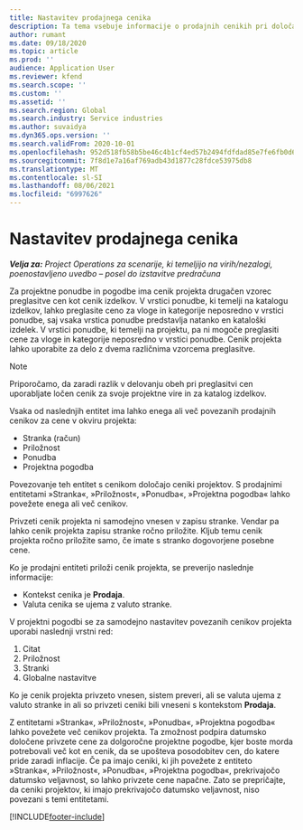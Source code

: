 ```yaml
---
title: Nastavitev prodajnega cenika
description: Ta tema vsebuje informacije o prodajnih cenikih pri določanju cen za projekt.
author: rumant
ms.date: 09/18/2020
ms.topic: article
ms.prod: ''
audience: Application User
ms.reviewer: kfend
ms.search.scope: ''
ms.custom: ''
ms.assetid: ''
ms.search.region: Global
ms.search.industry: Service industries
ms.author: suvaidya
ms.dyn365.ops.version: ''
ms.search.validFrom: 2020-10-01
ms.openlocfilehash: 952d518fb58b5be46c4b1cf4ed57b2494fdfdad85e7fe6fb0d622367bc071b5f
ms.sourcegitcommit: 7f8d1e7a16af769adb43d1877c28fdce53975db8
ms.translationtype: MT
ms.contentlocale: sl-SI
ms.lasthandoff: 08/06/2021
ms.locfileid: "6997626"
---
```

# <a name="set-up-a-sales-price-list"></a>Nastavitev prodajnega cenika

_**Velja za:** Project Operations za scenarije, ki temeljijo na virih/nezalogi, poenostavljeno uvedbo – posel do izstavitve predračuna_

Za projektne ponudbe in pogodbe ima cenik projekta drugačen vzorec preglasitve cen kot cenik izdelkov. V vrstici ponudbe, ki temelji na katalogu izdelkov, lahko preglasite ceno za vloge in kategorije neposredno v vrstici ponudbe, saj vsaka vrstica ponudbe predstavlja natanko en kataloški izdelek. V vrstici ponudbe, ki temelji na projektu, pa ni mogoče preglasiti cene za vloge in kategorije neposredno v vrstici ponudbe. Cenik projekta lahko uporabite za delo z dvema različnima vzorcema preglasitve.

> [!NOTE]
> Priporočamo, da zaradi razlik v delovanju obeh pri preglasitvi cen uporabljate ločen cenik za svoje projektne vire in za katalog izdelkov.

Vsaka od naslednjih entitet ima lahko enega ali več povezanih prodajnih cenikov za cene v okviru projekta:

- Stranka (račun) 
- Priložnost 
- Ponudba 
- Projektna pogodba

Povezovanje teh entitet s cenikom določajo ceniki projektov. S prodajnimi entitetami »Stranka«, »Priložnost«, »Ponudba«, »Projektna pogodba« lahko povežete enega ali več cenikov.

Privzeti cenik projekta ni samodejno vnesen v zapisu stranke. Vendar pa lahko cenik projekta zapisu stranke ročno priložite. Kljub temu cenik projekta ročno priložite samo, če imate s stranko dogovorjene posebne cene. 

Ko je prodajni entiteti priloži cenik projekta, se preverijo naslednje informacije:

- Kontekst cenika je **Prodaja**. 
- Valuta cenika se ujema z valuto stranke. 

V projektni pogodbi se za samodejno nastavitev povezanih cenikov projekta uporabi naslednji vrstni red:

1. Citat
2. Priložnost
3. Stranki 
4. Globalne nastavitve 

Ko je cenik projekta privzeto vnesen, sistem preveri, ali se valuta ujema z valuto stranke in ali so privzeti ceniki bili vneseni s kontekstom **Prodaja**.

Z entitetami »Stranka«, »Priložnost«, »Ponudba«, »Projektna pogodba« lahko povežete več cenikov projekta. Ta zmožnost podpira datumsko določene privzete cene za dolgoročne projektne pogodbe, kjer boste morda potrebovali več kot en cenik, da se upošteva posodobitev cen, do katere pride zaradi inflacije. Če pa imajo ceniki, ki jih povežete z entiteto »Stranka«, »Priložnost«, »Ponudba«, »Projektna pogodba«, prekrivajočo datumsko veljavnost, so lahko privzete cene napačne. Zato se prepričajte, da ceniki projektov, ki imajo prekrivajočo datumsko veljavnost, niso povezani s temi entitetami.


[!INCLUDE[footer-include](../includes/footer-banner.md)]